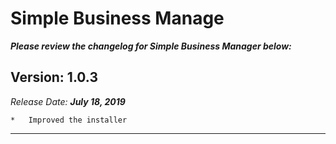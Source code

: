 # Simple Business Manage
*__Please review the changelog for Simple Business Manager below:__*

## Version: 1.0.3
*Release Date: __July 18, 2019__*
```
*   Improved the installer
```
----
